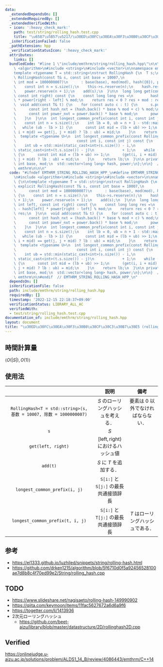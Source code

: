 ```yaml
---
data:
  _extendedDependsOn: []
  _extendedRequiredBy: []
  _extendedVerifiedWith:
  - icon: ':heavy_check_mark:'
    path: test/string/rolling_hash.test.cpp
    title: "\u6587\u5B57\u5217/\u30ED\u30FC\u30EA\u30F3\u30B0\u30CF\u30C3\u30B7\u30E5"
  _isVerificationFailed: false
  _pathExtension: hpp
  _verificationStatusIcon: ':heavy_check_mark:'
  attributes:
    links: []
  bundledCode: "#line 1 \"include/emthrm/string/rolling_hash.hpp\"\n\n\n\n#include\
    \ <algorithm>\n#include <string>\n#include <vector>\n\nnamespace emthrm {\n\n\
    template <typename T = std::string>\nstruct RollingHash {\n  T s;\n\n  explicit\
    \ RollingHash(const T& s, const int base = 10007,\n                       const\
    \ int mod = 1000000007)\n      : base(base), mod(mod), hash({0}), power({1}) {\n\
    \    const int n = s.size();\n    this->s.reserve(n);\n    hash.reserve(n + 1);\n\
    \    power.reserve(n + 1);\n    add(s);\n  }\n\n  long long get(const int left,\
    \ const int right) const {\n    const long long res =\n        hash[right] - hash[left]\
    \ * power[right - left] % mod;\n    return res < 0 ? res + mod : res;\n  }\n\n\
    \  void add(const T& t) {\n    for (const auto c : t) {\n      s.push_back(c);\n\
    \      const int hash_nxt = (hash.back() * base % mod + c) % mod;\n      hash.emplace_back(hash_nxt);\n\
    \      const int power_nxt = power.back() * base % mod;\n      power.emplace_back(power_nxt);\n\
    \    }\n  }\n\n  int longest_common_prefix(const int i, const int j) const {\n\
    \    const int n = s.size();\n    int lb = 0, ub = n + 1 - std::max(i, j);\n \
    \   while (ub - lb > 1) {\n      const int mid = (lb + ub) >> 1;\n      (get(i,\
    \ i + mid) == get(j, j + mid) ? lb : ub) = mid;\n    }\n    return lb;\n  }\n\n\
    \  template <typename U>\n  int longest_common_prefix(const RollingHash<U>& t,\n\
    \                            const int i, const int j) const {\n    int lb = 0;\n\
    \    int ub = std::min(static_cast<int>(s.size()) - i,\n                     \
    \ static_cast<int>(t.s.size()) - j)\n             + 1;\n    while (ub - lb > 1)\
    \ {\n      const int mid = (lb + ub) >> 1;\n      (get(i, i + mid) == t.get(j,\
    \ j + mid) ? lb : ub) = mid;\n    }\n    return lb;\n  }\n\n private:\n  const\
    \ int base, mod;\n  std::vector<long long> hash, power;\n};\n\n}  // namespace\
    \ emthrm\n\n\n"
  code: "#ifndef EMTHRM_STRING_ROLLING_HASH_HPP_\n#define EMTHRM_STRING_ROLLING_HASH_HPP_\n\
    \n#include <algorithm>\n#include <string>\n#include <vector>\n\nnamespace emthrm\
    \ {\n\ntemplate <typename T = std::string>\nstruct RollingHash {\n  T s;\n\n \
    \ explicit RollingHash(const T& s, const int base = 10007,\n                 \
    \      const int mod = 1000000007)\n      : base(base), mod(mod), hash({0}), power({1})\
    \ {\n    const int n = s.size();\n    this->s.reserve(n);\n    hash.reserve(n\
    \ + 1);\n    power.reserve(n + 1);\n    add(s);\n  }\n\n  long long get(const\
    \ int left, const int right) const {\n    const long long res =\n        hash[right]\
    \ - hash[left] * power[right - left] % mod;\n    return res < 0 ? res + mod :\
    \ res;\n  }\n\n  void add(const T& t) {\n    for (const auto c : t) {\n      s.push_back(c);\n\
    \      const int hash_nxt = (hash.back() * base % mod + c) % mod;\n      hash.emplace_back(hash_nxt);\n\
    \      const int power_nxt = power.back() * base % mod;\n      power.emplace_back(power_nxt);\n\
    \    }\n  }\n\n  int longest_common_prefix(const int i, const int j) const {\n\
    \    const int n = s.size();\n    int lb = 0, ub = n + 1 - std::max(i, j);\n \
    \   while (ub - lb > 1) {\n      const int mid = (lb + ub) >> 1;\n      (get(i,\
    \ i + mid) == get(j, j + mid) ? lb : ub) = mid;\n    }\n    return lb;\n  }\n\n\
    \  template <typename U>\n  int longest_common_prefix(const RollingHash<U>& t,\n\
    \                            const int i, const int j) const {\n    int lb = 0;\n\
    \    int ub = std::min(static_cast<int>(s.size()) - i,\n                     \
    \ static_cast<int>(t.s.size()) - j)\n             + 1;\n    while (ub - lb > 1)\
    \ {\n      const int mid = (lb + ub) >> 1;\n      (get(i, i + mid) == t.get(j,\
    \ j + mid) ? lb : ub) = mid;\n    }\n    return lb;\n  }\n\n private:\n  const\
    \ int base, mod;\n  std::vector<long long> hash, power;\n};\n\n}  // namespace\
    \ emthrm\n\n#endif  // EMTHRM_STRING_ROLLING_HASH_HPP_\n"
  dependsOn: []
  isVerificationFile: false
  path: include/emthrm/string/rolling_hash.hpp
  requiredBy: []
  timestamp: '2022-12-15 22:18:37+09:00'
  verificationStatus: LIBRARY_ALL_AC
  verifiedWith:
  - test/string/rolling_hash.test.cpp
documentation_of: include/emthrm/string/rolling_hash.hpp
layout: document
title: "\u30ED\u30FC\u30EA\u30F3\u30B0\u30CF\u30C3\u30B7\u30E5 (rolling hash)"
---
```



## 時間計算量

$\langle O(\lvert S \rvert), O(1) \rangle$


## 使用法

||説明|備考|
|:--:|:--:|:--:|
|`RollingHash<T = std::string>(s, 基数 = 10007, 除数 = 1000000007)`|$S$ のローリングハッシュを考える．|要素は $0$ 以外でなければならない．|
|`s`|$S$||
|`get(left, right)`|$[\mathrm{left}, \mathrm{right})$ におけるハッシュ値||
|`add(t)`|$S$ に $T$ を追加する．||
|`longest_common_prefix(i, j)`|`S[i:]` と `S[j:]` の最長共通接頭辞長||
|`longest_common_prefix(t, i, j)`|`S[i:]` と `T[j:]` の最長共通接頭辞長|$T$ はローリングハッシュである．|


## 参考

- https://ei1333.github.io/luzhiled/snippets/string/rolling-hash.html
- https://github.com/drken1215/algorithm/blob/5f6710d0f5a92456528100ae7d8b8c4f70ed99e2/String/rolling_hash.cpp


## TODO

- https://www.slideshare.net/nagisaeto/rolling-hash-149990902
- https://qiita.com/keymoon/items/11fac5627672a6d6a9f6
- https://togetter.com/li/1413936
- 2次元ローリングハッシュ
  - https://github.com/beet-aizu/library/blob/master/datastructure/2D/rollinghash2D.cpp


## Verified

https://onlinejudge.u-aizu.ac.jp/solutions/problem/ALDS1_14_B/review/4086443/emthrm/C++14
